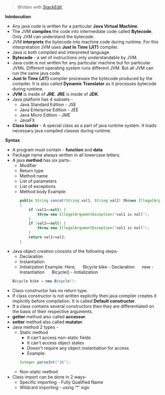 


> Written with [StackEdit](https://stackedit.io/).
>
<b>Intrdocution</b>
* Any java code is written for a particular **Java Virtual Machine**. 
* The JVM **compiles** the code into intermediate code called **Bytecode**. Only JVM can understand the bytecode. 
* JVM **interprets** the bytecode into machine code during runtime. For this interpretation JVM uses **Just In Time (JIT)** compiler.
* Java is both compiled and interpreted language.
* **Bytecode** - a set of instructions only understandable by JVM.
* Java code is not written for any particular machine but for particular JVMs. Different operating system runs different JVM. But all JVM can run the same java code.
* **Just In Time (JIT)** compiler processes the bytecode produced by the compiler. It is also called **Dynamic Translator** as it processes bytecode during runtime.
* **JVM** is inside of **JRE**. **JRE** is inside of **JDK**.
* Java platform has 4 subsets -
	* Java Standard Edition - JSE
	* Java Enterprise Edition - JEE
	* Java Micro Edition - JME
	* JavaFX
* **Class loader** - A special class as a part of java runtime system. It loads necessary java compiled classes during runtime.

<b>Syntax</b>
* A program must contain - **function** and **data**
* Package name always written in all lowercase letters.
* A java **method** has six parts-
	* Modifier
	* Return type
	* Method name
	* List of parameters
	* List of exceptions
	* Method body
Example:
		```java
		public String concat(String val1, String val2) throws IllegalArgumentException
		{
			if (val1==null) {
				throw new IllegalArgumentException('val1 is null");
			}
			if (val2==null) {
				throw new IllegalArgumentException('val1 is null");
			}
			return val1+val2;
		}
		```
* Java object creation consists of the following steps-
	* Declaration
	* Instantiation
	* Initialization
	Example: Here, 
	&nbsp;&nbsp;&nbsp;&nbsp; Bicycle bike - Declaration
	&nbsp;&nbsp;&nbsp;&nbsp; new - Instantiation
	&nbsp;&nbsp;&nbsp;&nbsp; Bicycle() - Initialization
	```java
	Bicycle bike = new Bicycle();
	```	
* Class constructor has no return type.
* If class constructor is not written explicitly then java compiler creates it implicitly before compilation. It is called **Default constructor**.
* If a class contains several constructors then they are differentiated on the basis of their respective arguments.
* **getter** method also called **accessor**.
* **setter** method also called **mutator**.
* Java method 2 types - 
	* Static method
		* It can't access non-static fields
		* It can't access object states
		* Doesn't require any object instantiation for access
		* Example: 
		```java 
		Integer.parseInt("26");
	* Non-static method
* Class import can be done in 2 ways-
	* Specific importing - Fully Qualified Name
	* Wildcard importing - using '*' sign
